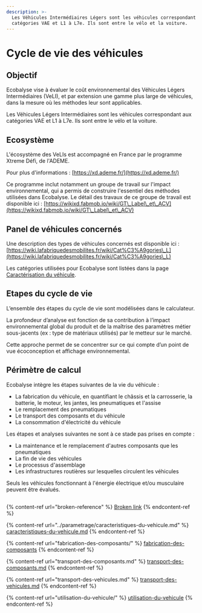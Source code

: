 ```yaml
---
description: >-
  Les Véhicules Intermédiaires Légers sont les véhicules correspondant aux
  catégories VAE et L1 à L7e. Ils sont entre le vélo et la voiture.
---
```


# Cycle de vie des véhicules

## Objectif

Ecobalyse vise à évaluer le coût environnemental des Véhicules Légers Intermédiaires (VeLI), et par extension une gamme plus large de véhicules, dans la mesure où les méthodes leur sont applicables.

Les Véhicules Légers Intermédiaires sont les véhicules correspondant aux catégories VAE et L1 à L7e. Ils sont entre le vélo et la voiture.

## Ecosystème

L'écosystème des VeLIs est accompagné en France par le programme Xtreme Défi, de l'ADEME.

Pour plus d'informations : [https://xd.ademe.fr/](https://xd.ademe.fr/)

Ce programme inclut notamment un groupe de travail sur l'impact environnemental, qui a permis de construire l'essentiel des méthodes utilisées dans Ecobalyse. Le détail des travaux de ce groupe de travail est disponible ici : [https://wikixd.fabmob.io/wiki/GT\_Label\_et\_ACV](https://wikixd.fabmob.io/wiki/GT\_Label\_et\_ACV)

## Panel de véhicules concernés

Une description des types de véhicules concernés est disponible ici : [https://wiki.lafabriquedesmobilites.fr/wiki/Cat%C3%A9gories\_L](https://wiki.lafabriquedesmobilites.fr/wiki/Cat%C3%A9gories\_L)

Les catégories utilisées pour Ecobalyse sont listées dans la page [Caractérisation du véhicule](../parametrage/caracteristiques-du-vehicule.md).

## Etapes du cycle de vie

L’ensemble des étapes du cycle de vie sont modélisées dans le calculateur.

La profondeur d’analyse est fonction de sa contribution à l’impact environnemental global du produit et de la maîtrise des paramètres métier sous-jacents (ex : type de matériaux utilisés) par le metteur sur le marché.

Cette approche permet de se concentrer sur ce qui compte d’un point de vue écoconception et affichage environnemental.

## Périmètre de calcul

Ecobalyse intègre les étapes suivantes de la vie du véhicule :&#x20;

* La fabrication du véhicule, en quantifiant le châssis et la carrosserie, la batterie, le moteur, les jantes, les pneumatiques et l'assise
* Le remplacement des pneumatiques
* Le transport des composants et du véhicule
* La consommation d'électricité du véhicule

Les étapes et analyses suivantes ne sont à ce stade pas prises en compte :

* La maintenance et le remplacement d'autres composants que les pneumatiques
* La fin de vie des véhicules
* Le processus d'assemblage
* Les infrastructures routières sur lesquelles circulent les véhicules

Seuls les véhicules fonctionnant à l'énergie électrique et/ou musculaire peuvent être évalués.

##

{% content-ref url="broken-reference" %}
[Broken link](broken-reference)
{% endcontent-ref %}

{% content-ref url="../parametrage/caracteristiques-du-vehicule.md" %}
[caracteristiques-du-vehicule.md](../parametrage/caracteristiques-du-vehicule.md)
{% endcontent-ref %}

{% content-ref url="fabrication-des-composants/" %}
[fabrication-des-composants](fabrication-des-composants/)
{% endcontent-ref %}

{% content-ref url="transport-des-composants.md" %}
[transport-des-composants.md](transport-des-composants.md)
{% endcontent-ref %}

{% content-ref url="transport-des-vehicules.md" %}
[transport-des-vehicules.md](transport-des-vehicules.md)
{% endcontent-ref %}

{% content-ref url="utilisation-du-vehicule/" %}
[utilisation-du-vehicule](utilisation-du-vehicule/)
{% endcontent-ref %}

